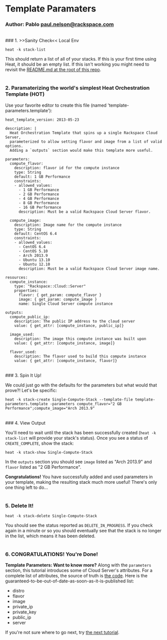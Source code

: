 # Template Paramaters
### Author: Pablo <paul.nelson@rackspace.com>
</br>
### 1. >>Sanity Check<< Local Env

```shell
heat -k stack-list
```

This should return a list of all of your stacks. If this is your first time using Heat, it should be an empty list. If this isn't working you might need to revisit the [README.md at the root of this repo](/).
</br>
</br>
### 2. Paramaterizing the world's simplest Heat Orchestration Template (HOT)

Use your favorite editor to create this file (named 'template-parameters.template'):

```shell
heat_template_version: 2013-05-23

description: |
  Heat Orchestration Template that spins up a single Rackspace Cloud Server,
  parameterized to allow setting flavor and image from a list of valid options.
  Adding a `outputs` section would make this template more useful.

parameters:
  compute_flavor:
    description: flavor id for the compute instance
    type: String
    default: 1 GB Performance
    constraints:
    - allowed_values:
      - 1 GB Performance
      - 2 GB Performance
      - 4 GB Performance
      - 8 GB Performance
      - 16 GB Performance
      description: Must be a valid Rackspace Cloud Server flavor.

  compute_image:
    description: Image name for the compute instance
    type: String
    default: CentOS 6.4
    constraints:
    - allowed_values:
      - CentOS 6.4
      - CentOS 5.10
      - Arch 2013.9
      - Ubuntu 13.10
      - Ubuntu 12.10
      description: Must be a valid Rackspace Cloud Server image name.

resources:
  compute_instance:
    type: "Rackspace::Cloud::Server"
    properties:
      flavor: { get_param: compute_flavor }
      image: { get_param: compute_image }
      name: Single Cloud Server compute instance

outputs:
  compute_public_ip:
    description: The public IP address to the cloud server
    value: { get_attr: [compute_instance, public_ip]}

  image_used:
    description: The image this compute instance was built upon
    value: { get_attr: [compute_instance, image]}

  flavor_used:
    description: The flavor used to build this compute instance
    value: { get_attr: [compute_instance, flavor]}
```
</br>
### 3. Spin It Up!

We could just go with the defaults for the parameters but what would that prove?! Let's be specific:

```shell
heat -k stack-create Single-Compute-Stack --template-file template-parameters.template -parameters compute_flavor="2 GB Performance";compute_image="Arch 2013.9"
```

</br>
### 4. View Output

You'll need to wait until the stack has been successfully created (`heat -k stack-list` will provide your stack's status). Once you see a status of `CREATE_COMPLETE`, show the stack:

```shell
heat -k stack-show Single-Compute-Stack
```

In the `outputs` section you should see `image` listed as "Arch 2013.9" and `flavor` listed as "2 GB Performance".

__Congratulations!__ You have successfully added and used parameters in your template, making the resulting stack much more useful! There's only one thing left to do...
</br>
</br>
### 5. Delete It!

```shell
heat -k stack-delete Single-Compute-Stack
```

You should see the status reported as `DELETE_IN_PROGRESS`. If you check again in a minute or so you should eventually see that the stack is no longer in the list, which means it has been deleted.
</br>
</br>
### 6. CONGRATULATIONS! You're Done!

__Template Parameters: Want to know more?__ Along with the `parameters` section, this tutorial introduces some of Cloud Server's attributes. For a complete list of attributes, the source of truth is <a href="https://github.com/openstack/heat/blob/master/contrib/rackspace/heat/engine/plugins/cloud_server.py" target="_blank">the code</a>. Here is the guaranteed-to-be-out-of-date-as-soon-as-it-is-published list:

* distro
* flavor
* image
* private_ip
* private_key
* public_ip
* server

If you're not sure where to go next, try [the next tutorial](/109.Resource-Groups).
